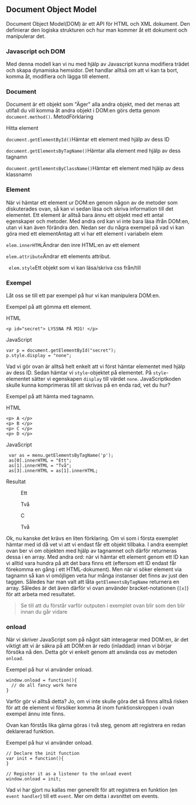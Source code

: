 ## Document Object Model

Document Object Model(DOM) är ett API för HTML och XML dokument. Den definierar den logiska strukturen och hur man kommer åt ett dokument och manipulerar det. 

### Javascript och DOM 

Med denna modell kan vi nu med hjälp av Javascript kunna modifiera trädet och skapa dynamiska hemsidor. Det handlar alltså om att vi kan ta bort, komma åt, modifiera och lägga till element.

### Document

Document är ett objekt som "Äger" alla andra objekt, med det menas att utifall du vill komma åt andra objekt i DOM:en görs detta genom ` document.method()`. MetodFörklaring

Hitta element

`document.getElementById()`Hämtar ett element med hjälp av dess ID 

`document.getElementsByTagName()`Hämtar alla element med hjälp av dess tagnamn 

`document.getElementsByClassName()`Hämtar ett element med hjälp av dess klassnamn

### Element

När vi hämtar ett element ur DOM:en genom någon av de metoder som diskuterades ovan, så kan vi sedan läsa och skriva information till det elementet. Ett element är alltså bara ännu ett objekt med ett antal egenskaper och metoder. Med andra ord kan vi inte bara läsa ifrån DOM:en, utan vi kan även förändra den. Nedan ser du några exempel på vad vi kan göra med ett elementAntag att vi har ett element i variabeln elem

`elem.innerHTML`Ändrar den inre HTML:en av ett element

`elem.attribute`Ändrar ett elements attribut.

` elem.style`Ett objekt som vi kan läsa/skriva css från/till

### Exempel

Låt oss se till ett par exempel på hur vi kan manipulera DOM:en.

Exempel på att gömma ett element.

HTML

    <p id="secret"> LYSSNA PÅ MIG! </p> 

JavaScript

    var p = document.getElementById("secret");
    p.style.display = "none";

Vad vi gör ovan är alltså helt enkelt att vi först hämtar elementet med hjälp av dess ID. Sedan hämtar vi `style`-objektet på elementet. På `style`-elementet sätter vi egenskapen `display` till värdet `none`. JavaScriptkoden skulle kunna komprimeras till att skrivas på en enda rad, vet du hur?

Exempel på att hämta med tagnamn.

HTML

    <p> A </p>
    <p> B </p>
    <p> C </p>
    <p> D </p>

JavaScript

     var as = menu.getElementsByTagName('p');  
     as[0].innerHTML = "Ett";
     as[1].innerHTML = "Två";
     as[3].innerHTML = as[1].innerHTML;

Resultat

<figure>
Ett

Två

C

Två
</figure>

Ok, nu kanske det krävs en liten förklaring. Om vi som i första exemplet hämtar med id då vet vi att vi endast får ett objekt tillbaka. I andra exemplet ovan ber vi om objekten med hjälp av tagnamnet och därför returneras dessa i en array. Med andra ord: när vi hämtar ett element genom ett ID kan vi alltid vara hundra på att det bara finns ett (eftersom ett ID endast får förekomma en gång i ett HTML-dokument). Men när vi söker element via tagnamn så kan vi omöjligen veta hur många instanser det finns av just den taggen. Således har man valt att låta `getElementsByTagName` returnera en array. Således är det även därför vi ovan använder bracket-notationen (`[x]`) för att arbeta med resultatet.

> Se till att du förstår varför outputen i exemplet ovan blir som den blir innan du går vidare

### onload

När vi skriver JavaScript som på något sätt interagerar med DOM:en, är det viktigt att vi är säkra på att DOM:en är redo (inladdad) innan vi börjar försöka nå den. Detta gör vi enkelt genom att använda oss av metoden `onload`.

Exempel på hur vi använder onload.

    window.onload = function(){
      // do all fancy work here
    }

Varför gör vi alltså detta? Jo, om vi inte skulle göra det så finns alltså risken för att de element vi försöker komma åt inom funktionskroppen i ovan exempel ännu inte finns.

Ovan kan förstås lika gärna göras i två steg, genom att registrera en redan deklarerad funktion.

Exempel på hur vi använder onload.

    // Declare the init function
    var init = function(){
    }
     
    // Register it as a listener to the onload event
    window.onload = init;

Vad vi har gjort nu kallas mer generellt för att registrera en funktion (en `event handler`) till ett `event`. Mer om detta i avsnittet om events.